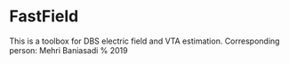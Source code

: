 # FastField
This is a toolbox for DBS electric field and VTA estimation.
Corresponding person: Mehri Baniasadi 
% 2019
